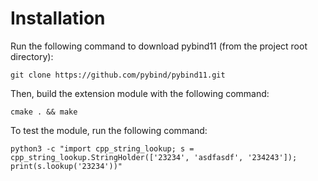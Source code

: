 # Installation

Run the following command to download pybind11 (from the project root directory):

```
git clone https://github.com/pybind/pybind11.git
```
    
Then, build the extension module with the following command:
    
```
cmake . && make
```


To test the module, run the following command:
    
```
python3 -c "import cpp_string_lookup; s = cpp_string_lookup.StringHolder(['23234', 'asdfasdf', '234243']); print(s.lookup('23234'))"
```
